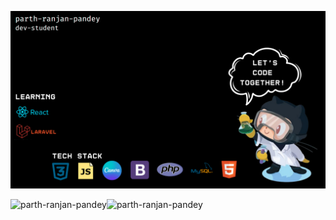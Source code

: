 ![logo](https://github.com/parth-ranjan-pandey/parth-ranjan-pandey/blob/main/parth%20git%20readme.png)

<div style="display: flex; flex-direction: row;">
    <img src="https://github-readme-stats.vercel.app/api?username=parth-ranjan-pandey&show_icons=true&locale=en" alt="parth-ranjan-pandey" />
    <img src="https://github-readme-streak-stats.herokuapp.com/?user=parth-ranjan-pandey&" alt="parth-ranjan-pandey" />
</div>
